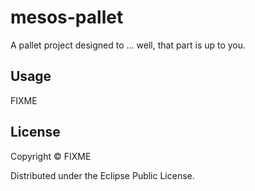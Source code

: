 # mesos-pallet

A pallet project designed to ... well, that part is up to you.

## Usage

FIXME

## License

Copyright ©  FIXME

Distributed under the Eclipse Public License.
